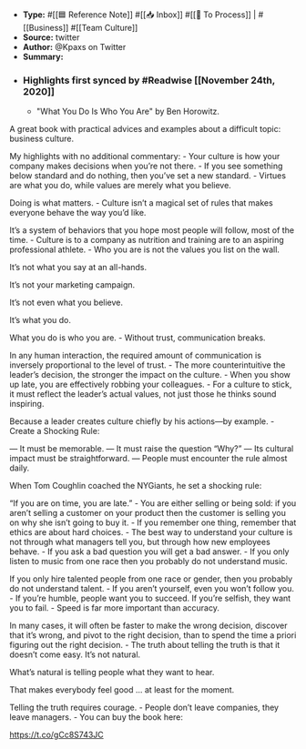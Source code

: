- **Type:** #[[🟦 Reference Note]] #[[📥 Inbox]] #[[📝 To Process]] | #[[Business]] #[[Team Culture]]
- **Source:**  twitter
- **Author:** @Kpaxs on Twitter
- **Summary:**
- ### Highlights first synced by #Readwise [[November 24th, 2020]]
    - "What You Do Is Who You Are" by Ben Horowitz.

A great book with practical advices and examples about a difficult topic: business culture.

My highlights with no additional commentary: 
    - Your culture is how your company makes decisions when you’re not there. 
    - If you see something below standard and do nothing, then you’ve set a new standard. 
    - Virtues are what you do, while values are merely what you believe.

Doing is what matters. 
    - Culture isn’t a magical set of rules that makes everyone behave the way you’d like.

It’s a system of behaviors that you hope most people will follow, most of the time. 
    - Culture is to a company as nutrition and training are to an aspiring professional athlete. 
    - Who you are is not the values you list on the wall.

It’s not what you say at an all-hands. 

It’s not your marketing campaign.

It’s not even what you believe.

It’s what you do.

What you do is who you are. 
    - Without trust, communication breaks.

In any human interaction, the required amount of communication is inversely proportional to the level of trust. 
    - The more counterintuitive the leader’s decision, the stronger the impact on the culture. 
    - When you show up late, you are effectively robbing your colleagues. 
    - For a culture to stick, it must reflect the leader’s actual values, not just those he thinks sound inspiring.

Because a leader creates culture chiefly by his actions—by example. 
    - Create a Shocking Rule:

— It must be memorable.
— It must raise the question “Why?”
— Its cultural impact must be straightforward.
— People must encounter the rule almost daily.

When Tom Coughlin coached the NYGiants, he set a shocking rule:

“If you are on time, you are late.” 
    - You are either selling or being sold: if you aren’t selling a customer on your product then the customer is selling you on why she isn’t going to buy it. 
    - If you remember one thing, remember that ethics are about hard choices. 
    - The best way to understand your culture is not through what managers tell you, but through how new employees behave. 
    - If you ask a bad question you will get a bad answer. 
    - If you only listen to music from one race then you probably do not understand music.

If you only hire talented people from one race or gender, then you probably do not understand talent. 
    - If you aren’t yourself, even you won’t follow you. 
    - If you’re humble, people want you to succeed. If you’re selfish, they want you to fail. 
    - Speed is far more important than accuracy.

In many cases, it will often be faster to make the wrong decision, discover that it’s wrong, and pivot to the right decision, than to spend the time a priori figuring out the right decision. 
    - The truth about telling the truth is that it doesn’t come easy. It’s not natural.

What’s natural is telling people what they want to hear.

That makes everybody feel good ... at least for the moment.

Telling the truth requires courage. 
    - People don’t leave companies, they leave managers. 
    - You can buy the book here:

https://t.co/gCc8S743JC 
